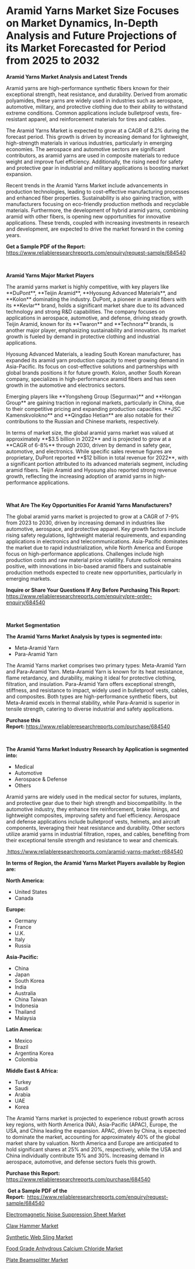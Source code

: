 <p><h1>Aramid Yarns Market Size Focuses on Market Dynamics, In-Depth Analysis and Future Projections of its Market Forecasted for Period from 2025 to 2032</h1></p><p><strong>Aramid Yarns Market Analysis and Latest Trends</strong></p>
<p><p>Aramid yarns are high-performance synthetic fibers known for their exceptional strength, heat resistance, and durability. Derived from aromatic polyamides, these yarns are widely used in industries such as aerospace, automotive, military, and protective clothing due to their ability to withstand extreme conditions. Common applications include bulletproof vests, fire-resistant apparel, and reinforcement materials for tires and cables.</p><p>The Aramid Yarns Market is expected to grow at a CAGR of 8.2% during the forecast period. This growth is driven by increasing demand for lightweight, high-strength materials in various industries, particularly in emerging economies. The aerospace and automotive sectors are significant contributors, as aramid yarns are used in composite materials to reduce weight and improve fuel efficiency. Additionally, the rising need for safety and protective gear in industrial and military applications is boosting market expansion.</p><p>Recent trends in the Aramid Yarns Market include advancements in production technologies, leading to cost-effective manufacturing processes and enhanced fiber properties. Sustainability is also gaining traction, with manufacturers focusing on eco-friendly production methods and recyclable materials. Furthermore, the development of hybrid aramid yarns, combining aramid with other fibers, is opening new opportunities for innovative applications. These trends, coupled with increasing investments in research and development, are expected to drive the market forward in the coming years.</p></p>
<p><strong>Get a Sample PDF of the Report:&nbsp;</strong> <a href="https://www.reliableresearchreports.com/enquiry/request-sample/684540?utm_campaign=32&utm_medium=2&utm_source=Github&utm_content=ia&utm_term=20012025&utm_id=aramid-yarns">https://www.reliableresearchreports.com/enquiry/request-sample/684540</a></p>
<p>&nbsp;</p>
<p><strong>Aramid Yarns Major Market Players</strong></p>
<p><p>The aramid yarns market is highly competitive, with key players like **DuPont**, **Teijin Aramid**, **Hyosung Advanced Materials**, and **Kolon** dominating the industry. DuPont, a pioneer in aramid fibers with its **Kevlar** brand, holds a significant market share due to its advanced technology and strong R&D capabilities. The company focuses on applications in aerospace, automotive, and defense, driving steady growth. Teijin Aramid, known for its **Twaron** and **Technora** brands, is another major player, emphasizing sustainability and innovation. Its market growth is fueled by demand in protective clothing and industrial applications.</p><p>Hyosung Advanced Materials, a leading South Korean manufacturer, has expanded its aramid yarn production capacity to meet growing demand in Asia-Pacific. Its focus on cost-effective solutions and partnerships with global brands positions it for future growth. Kolon, another South Korean company, specializes in high-performance aramid fibers and has seen growth in the automotive and electronics sectors.</p><p>Emerging players like **Yongsheng Group (Segurmax)** and **Hongan Group** are gaining traction in regional markets, particularly in China, due to their competitive pricing and expanding production capacities. **JSC Kamenskvolokno** and **Qingdao Hetian** are also notable for their contributions to the Russian and Chinese markets, respectively.</p><p>In terms of market size, the global aramid yarns market was valued at approximately **$3.5 billion in 2022** and is projected to grow at a **CAGR of 6-8%** through 2030, driven by demand in safety gear, automotive, and electronics. While specific sales revenue figures are proprietary, DuPont reported **$12 billion in total revenue for 2022**, with a significant portion attributed to its advanced materials segment, including aramid fibers. Teijin Aramid and Hyosung also reported strong revenue growth, reflecting the increasing adoption of aramid yarns in high-performance applications.</p></p>
<p>&nbsp;</p>
<p><strong>What Are The Key Opportunities For Aramid Yarns Manufacturers?</strong></p>
<p><p>The global aramid yarns market is projected to grow at a CAGR of 7-9% from 2023 to 2030, driven by increasing demand in industries like automotive, aerospace, and protective apparel. Key growth factors include rising safety regulations, lightweight material requirements, and expanding applications in electronics and telecommunications. Asia-Pacific dominates the market due to rapid industrialization, while North America and Europe focus on high-performance applications. Challenges include high production costs and raw material price volatility. Future outlook remains positive, with innovations in bio-based aramid fibers and sustainable production methods expected to create new opportunities, particularly in emerging markets.</p></p>
<p><strong>Inquire or Share Your Questions If Any Before Purchasing This Report:</strong> <a href="https://www.reliableresearchreports.com/enquiry/pre-order-enquiry/684540?utm_campaign=32&utm_medium=2&utm_source=Github&utm_content=ia&utm_term=20012025&utm_id=aramid-yarns">https://www.reliableresearchreports.com/enquiry/pre-order-enquiry/684540</a></p>
<p>&nbsp;</p>
<p><strong>Market Segmentation</strong></p>
<p><strong>The Aramid Yarns Market Analysis by types is segmented into:</strong></p>
<p><ul><li>Meta-Aramid Yarn</li><li>Para-Aramid Yarn</li></ul></p>
<p><p>The Aramid Yarns market comprises two primary types: Meta-Aramid Yarn and Para-Aramid Yarn. Meta-Aramid Yarn is known for its heat resistance, flame retardancy, and durability, making it ideal for protective clothing, filtration, and insulation. Para-Aramid Yarn offers exceptional strength, stiffness, and resistance to impact, widely used in bulletproof vests, cables, and composites. Both types are high-performance synthetic fibers, but Meta-Aramid excels in thermal stability, while Para-Aramid is superior in tensile strength, catering to diverse industrial and safety applications.</p></p>
<p><strong>Purchase this Report:&nbsp;</strong><a href="https://www.reliableresearchreports.com/purchase/684540?utm_campaign=32&utm_medium=2&utm_source=Github&utm_content=ia&utm_term=20012025&utm_id=aramid-yarns">https://www.reliableresearchreports.com/purchase/684540</a></p>
<p>&nbsp;</p>
<p><strong>The Aramid Yarns Market Industry Research by Application is segmented into:</strong></p>
<p><ul><li>Medical</li><li>Automotive</li><li>Aerospace & Defense</li><li>Others</li></ul></p>
<p><p>Aramid yarns are widely used in the medical sector for sutures, implants, and protective gear due to their high strength and biocompatibility. In the automotive industry, they enhance tire reinforcement, brake linings, and lightweight composites, improving safety and fuel efficiency. Aerospace and defense applications include bulletproof vests, helmets, and aircraft components, leveraging their heat resistance and durability. Other sectors utilize aramid yarns in industrial filtration, ropes, and cables, benefiting from their exceptional tensile strength and resistance to wear and chemicals.</p></p>
<p><a href="https://www.reliableresearchreports.com/aramid-yarns-market-r684540?utm_campaign=32&utm_medium=2&utm_source=Github&utm_content=ia&utm_term=20012025&utm_id=aramid-yarns">&nbsp;https://www.reliableresearchreports.com/aramid-yarns-market-r684540</a></p>
<p><strong>In terms of Region, the Aramid Yarns Market Players available by Region are:</strong></p>
<p>
    <p> <strong> North America: </strong>
        <ul>
            <li>United States</li>
            <li>Canada</li>
        </ul>
        </p> 
    <p> <strong> Europe: </strong>
        <ul>
            <li>Germany</li>
            <li>France</li>
            <li>U.K.</li>
            <li>Italy</li>
            <li>Russia</li>
        </ul>
        </p> 
    <p> <strong> Asia-Pacific: </strong>
        <ul>
            <li>China</li>
            <li>Japan</li>
            <li>South Korea</li>
            <li>India</li>
            <li>Australia</li>
            <li>China Taiwan</li>
            <li>Indonesia</li>
            <li>Thailand</li>
            <li>Malaysia</li>
        </ul>
        </p> 
    <p> <strong> Latin America: </strong>
        <ul>
            <li>Mexico</li>
            <li>Brazil</li>
            <li>Argentina Korea</li>
            <li>Colombia</li>
        </ul>
        </p> 
    <p> <strong> Middle East & Africa: </strong>
        <ul>
            <li>Turkey</li>
            <li>Saudi</li>
            <li>Arabia</li>
            <li>UAE</li>
            <li>Korea</li>
        </ul>
    </p>
    </p>
<p><p>The Aramid Yarns market is projected to experience robust growth across key regions, with North America (NA), Asia-Pacific (APAC), Europe, the USA, and China leading the expansion. APAC, driven by China, is expected to dominate the market, accounting for approximately 40% of the global market share by valuation. North America and Europe are anticipated to hold significant shares at 25% and 20%, respectively, while the USA and China individually contribute 15% and 30%. Increasing demand in aerospace, automotive, and defense sectors fuels this growth.</p></p>
<p><strong>Purchase this Report: </strong><a href="https://www.reliableresearchreports.com/purchase/684540?utm_campaign=32&utm_medium=2&utm_source=Github&utm_content=ia&utm_term=20012025&utm_id=aramid-yarns">https://www.reliableresearchreports.com/purchase/684540</a></p>
<p>&nbsp;<strong>Get a Sample PDF of the Report:&nbsp;&nbsp;</strong><a href="https://www.reliableresearchreports.com/enquiry/request-sample/684540?utm_campaign=32&utm_medium=2&utm_source=Github&utm_content=ia&utm_term=20012025&utm_id=aramid-yarns">https://www.reliableresearchreports.com/enquiry/request-sample/684540</a></p>
<p><strong></strong></p>
<p><p><a href="https://github.com/JakirUddin651/Market-Research-Report-List-1/blob/main/electromagnetic-noise-suppression-sheet-market.md?utm_campaign=32&utm_medium=2&utm_source=Github&utm_content=ia&utm_term=20012025&utm_id=aramid-yarns">Electromagnetic Noise Suppression Sheet Market</a></p><p><a href="https://github.com/justalichtenberger/Market-Research-Report-List-1/blob/main/claw-hammer-market.md?utm_campaign=32&utm_medium=2&utm_source=Github&utm_content=ia&utm_term=20012025&utm_id=aramid-yarns">Claw Hammer Market</a></p><p><a href="https://github.com/gerdabatiskzv9/Market-Research-Report-List-1/blob/main/synthetic-web-sling-market.md?utm_campaign=32&utm_medium=2&utm_source=Github&utm_content=ia&utm_term=20012025&utm_id=aramid-yarns">Synthetic Web Sling Market</a></p><p><a href="https://github.com/irfadac/Market-Research-Report-List-5/blob/main/food-grade-anhydrous-calcium-chloride-market.md?utm_campaign=32&utm_medium=2&utm_source=Github&utm_content=ia&utm_term=20012025&utm_id=aramid-yarns">Food Grade Anhydrous Calcium Chloride Market</a></p><p><a href="https://github.com/bensemilia864/Market-Research-Report-List-1/blob/main/plate-beamsplitter-market.md?utm_campaign=32&utm_medium=2&utm_source=Github&utm_content=ia&utm_term=20012025&utm_id=aramid-yarns">Plate Beamsplitter Market</a></p></p>